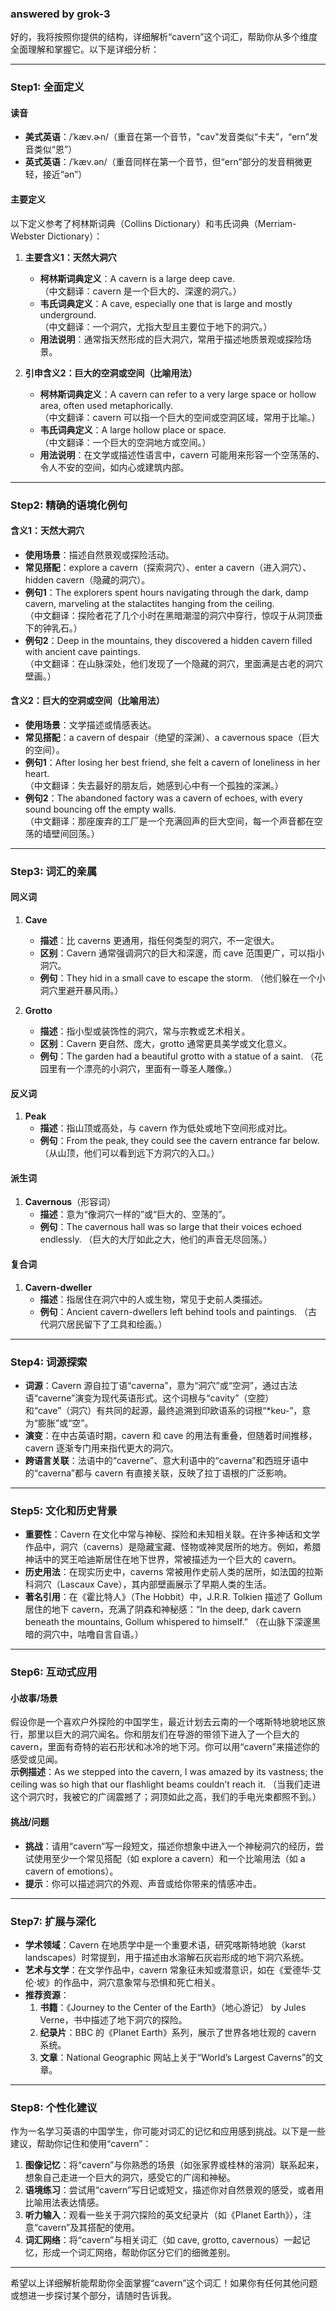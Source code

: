 ### answered by grok-3
好的，我将按照你提供的结构，详细解析“cavern”这个词汇，帮助你从多个维度全面理解和掌握它。以下是详细分析：

---

### Step1: 全面定义
#### 读音
- **美式英语**：/ˈkæv.ɚn/（重音在第一个音节，"cav"发音类似“卡夫”，“ern”发音类似“恩”）
- **英式英语**：/ˈkæv.ən/（重音同样在第一个音节，但“ern”部分的发音稍微更轻，接近“ən”）

#### 主要定义
以下定义参考了柯林斯词典（Collins Dictionary）和韦氏词典（Merriam-Webster Dictionary）：

1. **主要含义1：天然大洞穴**
   - **柯林斯词典定义**：A cavern is a large deep cave.  
     （中文翻译：cavern 是一个巨大的、深邃的洞穴。）
   - **韦氏词典定义**：A cave, especially one that is large and mostly underground.  
     （中文翻译：一个洞穴，尤指大型且主要位于地下的洞穴。）
   - **用法说明**：通常指天然形成的巨大洞穴，常用于描述地质景观或探险场景。

2. **引申含义2：巨大的空洞或空间（比喻用法）**
   - **柯林斯词典定义**：A cavern can refer to a very large space or hollow area, often used metaphorically.  
     （中文翻译：cavern 可以指一个巨大的空间或空洞区域，常用于比喻。）
   - **韦氏词典定义**：A large hollow place or space.  
     （中文翻译：一个巨大的空洞地方或空间。）
   - **用法说明**：在文学或描述性语言中，cavern 可能用来形容一个空荡荡的、令人不安的空间，如内心或建筑内部。

---

### Step2: 精确的语境化例句
#### 含义1：天然大洞穴
- **使用场景**：描述自然景观或探险活动。
- **常见搭配**：explore a cavern（探索洞穴）、enter a cavern（进入洞穴）、hidden cavern（隐藏的洞穴）。
- **例句1**：The explorers spent hours navigating through the dark, damp cavern, marveling at the stalactites hanging from the ceiling.  
  （中文翻译：探险者花了几个小时在黑暗潮湿的洞穴中穿行，惊叹于从洞顶垂下的钟乳石。）
- **例句2**：Deep in the mountains, they discovered a hidden cavern filled with ancient cave paintings.  
  （中文翻译：在山脉深处，他们发现了一个隐藏的洞穴，里面满是古老的洞穴壁画。）

#### 含义2：巨大的空洞或空间（比喻用法）
- **使用场景**：文学描述或情感表达。
- **常见搭配**：a cavern of despair（绝望的深渊）、a cavernous space（巨大的空间）。
- **例句1**：After losing her best friend, she felt a cavern of loneliness in her heart.  
  （中文翻译：失去最好的朋友后，她感到心中有一个孤独的深渊。）
- **例句2**：The abandoned factory was a cavern of echoes, with every sound bouncing off the empty walls.  
  （中文翻译：那座废弃的工厂是一个充满回声的巨大空间，每一个声音都在空荡的墙壁间回荡。）

---

### Step3: 词汇的亲属
#### 同义词
1. **Cave**  
   - **描述**：比 caverns 更通用，指任何类型的洞穴，不一定很大。  
   - **区别**：Cavern 通常强调洞穴的巨大和深邃，而 cave 范围更广，可以指小洞穴。  
   - **例句**：They hid in a small cave to escape the storm. （他们躲在一个小洞穴里避开暴风雨。）

2. **Grotto**  
   - **描述**：指小型或装饰性的洞穴，常与宗教或艺术相关。  
   - **区别**：Cavern 更自然、庞大，grotto 通常更具美学或文化意义。  
   - **例句**：The garden had a beautiful grotto with a statue of a saint. （花园里有一个漂亮的小洞穴，里面有一尊圣人雕像。）

#### 反义词
1. **Peak**  
   - **描述**：指山顶或高处，与 cavern 作为低处或地下空间形成对比。  
   - **例句**：From the peak, they could see the cavern entrance far below. （从山顶，他们可以看到远下方洞穴的入口。）

#### 派生词
1. **Cavernous**（形容词）  
   - **描述**：意为“像洞穴一样的”或“巨大的、空荡的”。  
   - **例句**：The cavernous hall was so large that their voices echoed endlessly. （巨大的大厅如此之大，他们的声音无尽回荡。）

#### 复合词
1. **Cavern-dweller**  
   - **描述**：指居住在洞穴中的人或生物，常见于史前人类描述。  
   - **例句**：Ancient cavern-dwellers left behind tools and paintings. （古代洞穴居民留下了工具和绘画。）

---

### Step4: 词源探索
- **词源**：Cavern 源自拉丁语“caverna”，意为“洞穴”或“空洞”，通过古法语“caverne”演变为现代英语形式。这个词根与“cavity”（空腔）和“cave”（洞穴）有共同的起源，最终追溯到印欧语系的词根“*keu-”，意为“膨胀”或“空”。
- **演变**：在中古英语时期，cavern 和 cave 的用法有重叠，但随着时间推移，cavern 逐渐专门用来指代更大的洞穴。
- **跨语言关联**：法语中的“caverne”、意大利语中的“caverna”和西班牙语中的“caverna”都与 cavern 有直接关联，反映了拉丁语根的广泛影响。

---

### Step5: 文化和历史背景
- **重要性**：Cavern 在文化中常与神秘、探险和未知相关联。在许多神话和文学作品中，洞穴（caverns）是隐藏宝藏、怪物或神灵居所的地方。例如，希腊神话中的冥王哈迪斯居住在地下世界，常被描述为一个巨大的 cavern。
- **历史用法**：在现实历史中，caverns 常被用作史前人类的居所，如法国的拉斯科洞穴（Lascaux Cave），其内部壁画展示了早期人类的生活。
- **著名引用**：在《霍比特人》（The Hobbit）中，J.R.R. Tolkien 描述了 Gollum 居住的地下 cavern，充满了阴森和神秘感：“In the deep, dark cavern beneath the mountains, Gollum whispered to himself.” （在山脉下深邃黑暗的洞穴中，咕噜自言自语。）

---

### Step6: 互动式应用
#### 小故事/场景
假设你是一个喜欢户外探险的中国学生，最近计划去云南的一个喀斯特地貌地区旅行，那里以巨大的洞穴闻名。你和朋友们在导游的带领下进入了一个巨大的 cavern，里面有奇特的岩石形状和冰冷的地下河。你可以用“cavern”来描述你的感受或见闻。  
**示例描述**：As we stepped into the cavern, I was amazed by its vastness; the ceiling was so high that our flashlight beams couldn’t reach it. （当我们走进这个洞穴时，我被它的广阔震撼了；洞顶如此之高，我们的手电光束都照不到。）

#### 挑战/问题
- **挑战**：请用“cavern”写一段短文，描述你想象中进入一个神秘洞穴的经历，尝试使用至少一个常见搭配（如 explore a cavern）和一个比喻用法（如 a cavern of emotions）。  
- **提示**：你可以描述洞穴的外观、声音或给你带来的情感冲击。

---

### Step7: 扩展与深化
- **学术领域**：Cavern 在地质学中是一个重要术语，研究喀斯特地貌（karst landscapes）时常提到，用于描述由水溶解石灰岩形成的地下洞穴系统。
- **艺术与文学**：在文学作品中，cavern 常象征未知或潜意识，如在《爱德华·艾伦·坡》的作品中，洞穴意象常与恐惧和死亡相关。
- **推荐资源**：
  1. **书籍**：《Journey to the Center of the Earth》（地心游记） by Jules Verne，书中描述了地下洞穴的探险。
  2. **纪录片**：BBC 的《Planet Earth》系列，展示了世界各地壮观的 cavern 系统。
  3. **文章**：National Geographic 网站上关于“World’s Largest Caverns”的文章。

---

### Step8: 个性化建议
作为一名学习英语的中国学生，你可能对词汇的记忆和应用感到挑战。以下是一些建议，帮助你记住和使用“cavern”：
1. **图像记忆**：将“cavern”与你熟悉的场景（如张家界或桂林的溶洞）联系起来，想象自己走进一个巨大的洞穴，感受它的广阔和神秘。
2. **语境练习**：尝试用“cavern”写日记或短文，描述你对自然景观的感受，或者用比喻用法表达情感。
3. **听力输入**：观看一些关于洞穴探险的英文纪录片（如《Planet Earth》），注意“cavern”及其搭配的使用。
4. **词汇网络**：将“cavern”与相关词汇（如 cave, grotto, cavernous）一起记忆，形成一个词汇网络，帮助你区分它们的细微差别。

---

希望以上详细解析能帮助你全面掌握“cavern”这个词汇！如果你有任何其他问题或想进一步探讨某个部分，请随时告诉我。